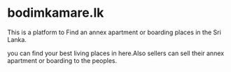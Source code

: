 # bodimkamare.lk

This is a platform to Find an annex apartment or boarding places in the Sri Lanka.

you can find your best living places in here.Also sellers can sell their annex apartment or boarding to the peoples. 

